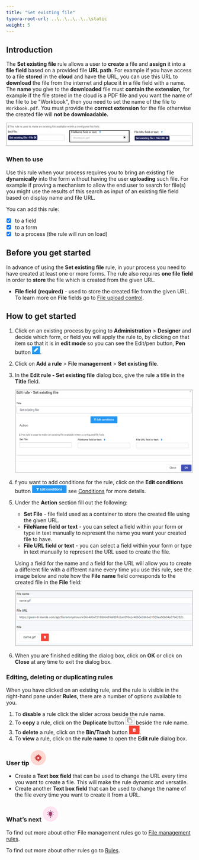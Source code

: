 ```yaml
---
title: "Set existing file"
typora-root-url: ..\..\..\..\..\static
weight: 5
---
```


## Introduction

The **Set existing file** rule allows a user to **create** a file and **assign** it into a **file field** based on a provided file **URL path**. For example if you have access to a file **stored** in the **cloud** and have the URL, you can use this URL to **download** the file from the internet and place it in a file field with a name. The **name** you give to the **downloaded** file must **contain the extension**, for example if the file stored in the cloud is a PDF file and you want the name of the file to be "Workbook", then you need to set the name of the file to `Workbook.pdf`. You must provide the **correct extension** for the file otherwise the created file will **not be downloadable.**

![Correct file extension](/images/set-file-extension.jpg)

### When to use 
Use this rule when your process requires you to bring an existing file **dynamically** into the form without having the user **uploading** such file. For example if proving a mechanism to allow the end user to search for file(s) you might use the results of this search as input of an existing file field based on display name and file URL.

You can add this rule:

- [x] to a field
- [x] to a form
- [x] to a process (the rule will run on load)

## Before you get started

In advance of using the **Set existing file** rule, in your process you need to have created at least one or more forms. The rule also requires **one file field** in order to **store** the file which is created from the given URL.  

- **File field** **(required)** - used to store the created file from the given URL. To learn more on **File** fields go to [File upload control](/docs/platform/controls/input/file-upload/).

## How to get started

1. Click on an existing process by going to **Administration** > **Designer** and decide which form, or field you will apply the rule to, by clicking on that item so that it is in **edit mode** so you can see the Edit/pen button, **Pen** button ![Pen button](/images/penicon.png).

2. Click on **Add a rule** > **File management** > **Set existing file**.

3. In the **Edit rule - Set existing file** dialog box, give the rule a title in the **Title** field.

   ![Edit rule - set existing file](/images/set-file-edit-rule.jpg)

4. f you want to add conditions for the rule, click on the **Edit conditions** button ![Edit conditions button](/images/editconditions.png) see [Conditions](/docs/platform/rules/general/add-conditions/) for more details.

5. Under the **Action** section fill out the following:

   - **Set File** - file field used as a container to store the created file using the given URL.
   - **FileName field or text** - you can select a field within your form or type in text manually to represent the name you want your created file to have.
   - **File URL field or text** - you can select a field within your form or type in text manually to represent the URL used to create the file.

   Using a field for the name and a field for the URL will allow you to create a different file with a different name every time you use this rule, see the image below and note how the **File name** field corresponds to the created file in the **File** field:

   ![created file ussing fields](/images/set-file-result.jpg)

6. When you are finished editing the dialog box, click on **OK** or click on **Close** at any time to exit the dialog box.

### Editing, deleting or duplicating rules

When you have clicked on an existing rule, and the rule is visible in the right-hand pane under **Rules**, there are a number of options available to you.

1. To **disable** a rule click the slider across beside the rule name.
2. To **copy** a rule, click on the **Duplicate** button ![Duplicate button](/images/duplicate-button.jpg) beside the rule name.
3. To **delete** a rule, click on the **Bin/Trash** button ![Bin/Trash button](/images/bin.png).
4. To **view** a rule, click on the **rule name** to open the **Edit rule** dialog box.

### User tip ![Target icon](/images/05.png)

- Create a **Text box field** that can be used to change the URL every time you want to create a file. This will make the rule dynamic and versatile. 
- Create another **Text box field** that can be used to change the name of the file every time you want to create it from a URL.

### What’s next ![Idea icon](/images/18.png)

To find out more about other File management rules go to [File management rules](/docs/platform/rules/files/).

To find out more about other rules go to [Rules](/docs/platform/rules/).
